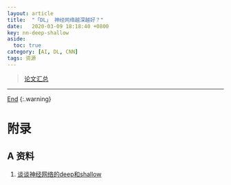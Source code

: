 ```yaml
---
layout: article
title:  "「DL」 神经网络越深越好？"
date:   2020-03-09 18:18:40 +0800
key: nn-deep-shallow
aside:
  toc: true
category: [AI, DL, CNN]
tags: 资源
---
```

<span id='head'></span>  
>[论文汇总](/ai/dl/cnn/2019/05/21/foundation.html#21-深与浅)     

<!--more-->


-------------------  
[End](#head)
{:.warning}  

# 附录
## A 资料
1. [谈谈神经网络的deep和shallow](https://zhuanlan.zhihu.com/p/34443907)    
